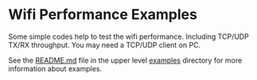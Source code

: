 # Wifi Performance Examples

Some simple codes help to test the wifi performance.
Including TCP/UDP TX/RX throughput.
You may need a TCP/UDP client on PC.

See the [README.md](../README.md) file in the upper level [examples](../) directory for more information about examples.
